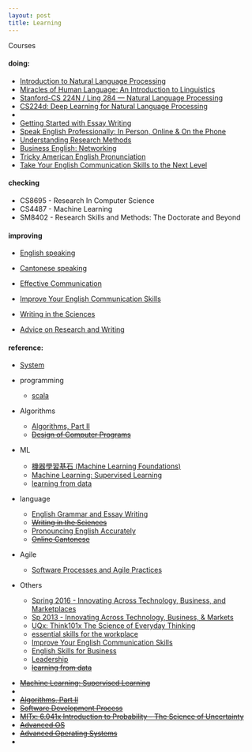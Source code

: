 ```yaml
---
layout: post
title: Learning
---
```

Courses

#### doing: 
  -  [Introduction to Natural Language Processing
](https://www.coursera.org/learn/natural-language-processing/home/welcome)
  - [Miracles of Human Language: An Introduction to Linguistics](https://www.coursera.org/learn/human-language/lecture/MR57B/human-language-versus-other-languages)
  - [Stanford-CS 224N / Ling 284  —  Natural Language Processing](http://web.stanford.edu/class/cs224n/syllabus.shtml)
  - [CS224d: Deep Learning for Natural Language Processing](http://cs224d.stanford.edu/)
  - 
  - [Getting Started with Essay Writing](https://www.coursera.org/learn/getting-started-with-essay-writing/home/welcome)
  - [Speak English Professionally: In Person, Online & On the Phone](https://www.coursera.org/learn/speak-english-professionally/home/welcome)
  - [Understanding Research Methods](https://www.coursera.org/learn/research-methods/home/welcome)
  - [Business English: Networking](https://www.coursera.org/learn/business-english-intro/home/welcome)
  - [Tricky American English Pronunciation](https://www.coursera.org/learn/tricky-american-english-pronunciation/home/welcome)
  - [Take Your English Communication Skills to the Next Level](https://www.coursera.org/learn/english-communication-capstone)
  

#### checking
  - CS8695 - Research In Computer Science
  - CS4487 - Machine Learning
  - SM8402 - Research Skills and Methods: The Doctorate and Beyond
   

#### improving
  - [English speaking](http://elss.elc.cityu.edu.hk/ELSS/activities.aspx)
  - [Cantonese speaking](https://www.ilc.cuhk.edu.hk/Chinese/pthprog1/tm_introduction.html)
  
  - [Effective Communication](https://www.coursera.org/learn/effective-intercultural-communication/home/welcome)
  - [Improve Your English Communication Skills](https://www.coursera.org/learn/professional-emails-english/home/welcome)
  - [Writing in the Sciences](https://lagunita.stanford.edu/courses/Medicine/SciWrite./Fall2015/info)
  - [Advice on Research and Writing](http://www.cs.cmu.edu/afs/cs.cmu.edu/user/mleone/web/how-to.html)


#### reference:

  * [System](https://github.com/muyun/dev.computersystem/blob/master/constructsystem/README.md) 
  * programming
      - [scala](https://class.coursera.org/progfun-003)

  * Algorithms
     - [Algorithms, Part II](https://www.coursera.org/course/algs4partII)    
     - <del>[Design of Computer Programs](https://www.udacity.com/wiki/cs212) </del>

     
  * ML
     - [機器學習基石 (Machine Learning Foundations)](https://class.coursera.org/ntumlone-003)  
     - [Machine Learning: Supervised Learning](https://www.udacity.com/course/viewer#!/c-ud675/l-684818868/m-640579194)
     - [learning from data](https://work.caltech.edu/telecourse.html)  

  * language 
       - [English Grammar and Essay Writing](https://www.edx.org/course/english-grammar-essay-writing-uc-berkeleyx-colwri2-2x)    
       - <del>[Writing in the Sciences](https://lagunita.stanford.edu/courses/Medicine/SciWrite./Fall2015/info)</del>  
       - [Pronouncing English Accurately](http://www.scs.cuhk.edu.hk/search/course_details.php?l=en&term=161&course_cd=379105&class_cd=01&fm=gc)    
       - <del>[Online Cantonese](https://www.ilc.cuhk.edu.hk/EN/CHResources/Lang_CAN_Adv.aspx)</del>


  * Agile
      - [Software Processes and Agile Practices](https://www.coursera.org/learn/software-processes-and-agile-practices#)

  * Others
     - [Spring 2016 - Innovating Across Technology, Business, and Marketplaces](https://www.cs.princeton.edu/courses/archive/spring16/cos448/reading.html)
     - [Sp 2013 - Innovating Across Technology, Business, & Markets](http://www.cs.princeton.edu/courses/archive/spring13/cos448/web/schedule.html)
     - [UQx: Think101x The Science of Everyday Thinking](https://courses.edx.org/courses/course-v1:UQx+Think101x+1T2016/info)
     - [essential skills for the workplace](https://www.coursera.org/learn/project-management-basics/home/welcome)
     - [Improve Your English Communication Skills](https://www.coursera.org/specializations/improve-english)
     - [English Skills for Business](https://www.coursera.org/specializations/business-english)
     - [Leadership](https://www.coursera.org/learn/leadership-skills/home/welcome)
     - <del>[learning from data](https://work.caltech.edu/telecourse.html) </del>
  - <del>[Machine Learning: Supervised Learning](https://www.udacity.com/course/viewer#!/c-ud675/l-684818868/m-640579194)</del>
  - 
  - <del>[Algorithms, Part II](https://www.coursera.org/course/algs4partII) </del>   
  - <del>[Software Development Process](https://www.udacity.com/course/software-development-process--ud805)</del>
  - <del>[MITx: 6.041x Introduction to Probability - The Science of Uncertainty](https://courses.edx.org/courses/course-v1:MITx+6.041x_3+2T2016/info)</del> 
  - <del>[Advanced OS](https://www.udacity.com/course/gt-refresher-advanced-os--ud098) </del>
  - <del>[Advanced Operating Systems](https://www.udacity.com/course/advanced-operating-systems--ud189)</del>
  - 


